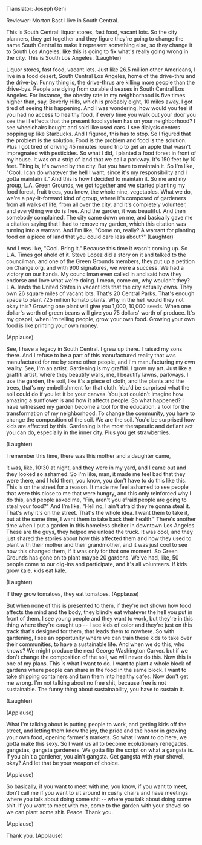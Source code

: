 

Translator: Joseph Geni

Reviewer: Morton Bast
I live in South Central.

This is South Central:
liquor stores,
fast food,
vacant lots.
So the city planners, they get together and they figure
they&#39;re going to change the name South Central to make it represent something else,
so they change it to South Los Angeles,
like this is going to fix what&#39;s really going wrong in the city.
This is South Los Angeles. 
(Laughter)

Liquor stores,
fast food,
vacant lots.
Just like 26.5 million other Americans,
I live in a food desert,
South Central Los Angeles,
home of the drive-thru and the drive-by.
Funny thing is, the drive-thrus are killing more people than the drive-bys.
People are dying from curable diseases
in South Central Los Angeles.
For instance, the obesity rate in my neighborhood
is five times higher than, say, Beverly Hills,
which is probably eight, 10 miles away.
I got tired of seeing this happening.
And I was wondering, how would you feel
if you had no access to healthy food,
if every time you walk out your door you see the ill effects
that the present food system has on your neighborhood?
I see wheelchairs bought and sold
like used cars.
I see dialysis centers popping up like Starbucks.
And I figured, this has to stop.
So I figured that the problem is the solution.
Food is the problem and food is the solution.
Plus I got tired of driving 45 minutes round trip
to get an apple that wasn&#39;t impregnated with pesticides.
So what I did, I planted a food forest in front of my house.
It was on a strip of land that we call a parkway.
It&#39;s 150 feet by 10 feet.
Thing is, it&#39;s owned by the city.
But you have to maintain it.
So I&#39;m like, &quot;Cool. I can do whatever the hell I want,
since it&#39;s my responsibility and I gotta maintain it.&quot;
And this is how I decided to maintain it.
So me and my group, L.A. Green Grounds, we got together
and we started planting my food forest, fruit trees,
you know, the whole nine, vegetables.
What we do, we&#39;re a pay-it-forward kind of group,
where it&#39;s composed of gardeners from all walks of life,
from all over the city, and it&#39;s completely volunteer,
and everything we do is free.
And the garden, it was beautiful.
And then somebody complained.
The city came down on me,
and basically gave me a citation saying that I had to remove my garden,
which this citation was turning into a warrant.
And I&#39;m like, &quot;Come on, really?
A warrant for planting food on a piece of land
that you could care less about?&quot; 
(Laughter)

And I was like, &quot;Cool. Bring it.&quot;
Because this time it wasn&#39;t coming up.
So L.A. Times got ahold of it. Steve Lopez did a story on it
and talked to the councilman,
and one of the Green Grounds members,
they put up a petition on Change.org,
and with 900 signatures, we were a success.
We had a victory on our hands.
My councilman even called in and said how they endorse
and love what we&#39;re doing.
I mean, come on, why wouldn&#39;t they?
L.A. leads the United States in vacant lots that the city actually owns.
They own 26 square miles of vacant lots.
That&#39;s 20 Central Parks.
That&#39;s enough space to plant 725 million tomato plants.
Why in the hell would they not okay this?
Growing one plant will give you 1,000, 10,000 seeds.
When one dollar&#39;s worth of green beans
will give you 75 dollars&#39; worth of produce.
It&#39;s my gospel, when I&#39;m telling people, grow your own food.
Growing your own food is like printing your own money.

(Applause)

See, I have a legacy in South Central.
I grew up there. I raised my sons there.
And I refuse to be a part of this manufactured reality
that was manufactured for me by some other people,
and I&#39;m manufacturing my own reality.
See, I&#39;m an artist.
Gardening is my graffiti. I grow my art.
Just like a graffiti artist, where they beautify walls,
me, I beautify lawns, parkways.
I use the garden, the soil, like it&#39;s a piece of cloth,
and the plants and the trees,
that&#39;s my embellishment for that cloth.
You&#39;d be surprised what the soil could do
if you let it be your canvas.
You just couldn&#39;t imagine how amazing a sunflower is
and how it affects people.
So what happened?
I have witnessed my garden become a tool for the education,
a tool for the transformation of my neighborhood.
To change the community, you have to change the composition of the soil.
We are the soil.
You&#39;d be surprised how kids are affected by this.
Gardening is the most therapeutic
and defiant act you can do,
especially in the inner city.
Plus you get strawberries.

(Laughter)

I remember this time,
there was this mother and a daughter came,

it was, like, 10:30 at night, and they were in my yard,
and I came out and they looked so ashamed.
So I&#39;m like, man, it made me feel bad that they were there,
and I told them, you know, you don&#39;t have to do this like this.
This is on the street for a reason.
It made me feel ashamed to see people
that were this close to me that were hungry,
and this only reinforced why I do this,
and people asked me, &quot;Fin, aren&#39;t you afraid
people are going to steal your food?&quot;
And I&#39;m like, &quot;Hell no, I ain&#39;t afraid they&#39;re gonna steal it.
That&#39;s why it&#39;s on the street.
That&#39;s the whole idea.
I want them to take it, but at the same time,
I want them to take back their health.&quot;
There&#39;s another time when I put
a garden in this homeless shelter in downtown Los Angeles.
These are the guys, they helped me unload the truck.
It was cool, and they just shared the stories
about how this affected them and how
they used to plant with their mother and their grandmother,
and it was just cool to see how this changed them,
if it was only for that one moment.
So Green Grounds has gone on to plant
maybe 20 gardens.
We&#39;ve had, like, 50 people come to our dig-ins
and participate, and it&#39;s all volunteers.
If kids grow kale, kids eat kale.

(Laughter)

If they grow tomatoes, they eat tomatoes. 
(Applause)

But when none of this is presented to them,
if they&#39;re not shown how food affects the mind and the body,
they blindly eat whatever the hell you put in front of them.
I see young people
and they want to work,
but they&#39;re in this thing where they&#39;re caught up --
I see kids of color and they&#39;re just on this track
that&#39;s designed for them,
that leads them to nowhere.
So with gardening, I see an opportunity
where we can train these kids
to take over their communities,
to have a sustainable life.
And when we do this, who knows?
We might produce the next George Washington Carver.
but if we don&#39;t change the composition of the soil,
we will never do this.
Now this is one of my plans. This is what I want to do.
I want to plant a whole block of gardens
where people can share in the food in the same block.
I want to take shipping containers
and turn them into healthy cafes.
Now don&#39;t get me wrong.
I&#39;m not talking about no free shit,
because free is not sustainable.
The funny thing about sustainability,
you have to sustain it.

(Laughter)
 
(Applause)

What I&#39;m talking about is putting people to work,
and getting kids off the street, and letting them know
the joy, the pride and the honor in growing your own food,
opening farmer&#39;s markets.
So what I want to do here,
we gotta make this sexy.
So I want us all to become ecolutionary renegades,
gangstas, gangsta gardeners.
We gotta flip the script on what a gangsta is.
If you ain&#39;t a gardener, you ain&#39;t gangsta.
Get gangsta with your shovel, okay?
And let that be your weapon of choice.

(Applause)

So basically, if you want to meet with me,
you know, if you want to meet,
don&#39;t call me if you want to sit around in cushy chairs
and have meetings where you talk about doing some shit --
where you talk about doing some shit.
If you want to meet with me, come to the garden
with your shovel so we can plant some shit.
Peace. Thank you.

(Applause)

Thank you. 
(Applause)

